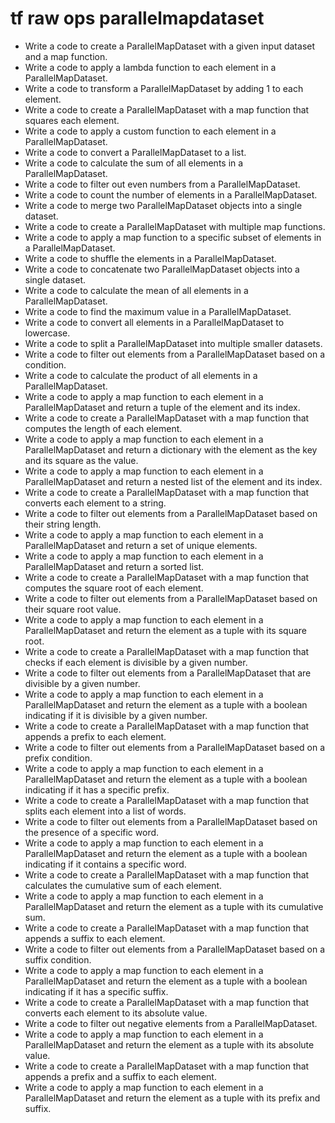 # tf raw ops parallelmapdataset

- Write a code to create a ParallelMapDataset with a given input dataset and a map function.
- Write a code to apply a lambda function to each element in a ParallelMapDataset.
- Write a code to transform a ParallelMapDataset by adding 1 to each element.
- Write a code to create a ParallelMapDataset with a map function that squares each element.
- Write a code to apply a custom function to each element in a ParallelMapDataset.
- Write a code to convert a ParallelMapDataset to a list.
- Write a code to calculate the sum of all elements in a ParallelMapDataset.
- Write a code to filter out even numbers from a ParallelMapDataset.
- Write a code to count the number of elements in a ParallelMapDataset.
- Write a code to merge two ParallelMapDataset objects into a single dataset.
- Write a code to create a ParallelMapDataset with multiple map functions.
- Write a code to apply a map function to a specific subset of elements in a ParallelMapDataset.
- Write a code to shuffle the elements in a ParallelMapDataset.
- Write a code to concatenate two ParallelMapDataset objects into a single dataset.
- Write a code to calculate the mean of all elements in a ParallelMapDataset.
- Write a code to find the maximum value in a ParallelMapDataset.
- Write a code to convert all elements in a ParallelMapDataset to lowercase.
- Write a code to split a ParallelMapDataset into multiple smaller datasets.
- Write a code to filter out elements from a ParallelMapDataset based on a condition.
- Write a code to calculate the product of all elements in a ParallelMapDataset.
- Write a code to apply a map function to each element in a ParallelMapDataset and return a tuple of the element and its index.
- Write a code to create a ParallelMapDataset with a map function that computes the length of each element.
- Write a code to apply a map function to each element in a ParallelMapDataset and return a dictionary with the element as the key and its square as the value.
- Write a code to apply a map function to each element in a ParallelMapDataset and return a nested list of the element and its index.
- Write a code to create a ParallelMapDataset with a map function that converts each element to a string.
- Write a code to filter out elements from a ParallelMapDataset based on their string length.
- Write a code to apply a map function to each element in a ParallelMapDataset and return a set of unique elements.
- Write a code to apply a map function to each element in a ParallelMapDataset and return a sorted list.
- Write a code to create a ParallelMapDataset with a map function that computes the square root of each element.
- Write a code to filter out elements from a ParallelMapDataset based on their square root value.
- Write a code to apply a map function to each element in a ParallelMapDataset and return the element as a tuple with its square root.
- Write a code to create a ParallelMapDataset with a map function that checks if each element is divisible by a given number.
- Write a code to filter out elements from a ParallelMapDataset that are divisible by a given number.
- Write a code to apply a map function to each element in a ParallelMapDataset and return the element as a tuple with a boolean indicating if it is divisible by a given number.
- Write a code to create a ParallelMapDataset with a map function that appends a prefix to each element.
- Write a code to filter out elements from a ParallelMapDataset based on a prefix condition.
- Write a code to apply a map function to each element in a ParallelMapDataset and return the element as a tuple with a boolean indicating if it has a specific prefix.
- Write a code to create a ParallelMapDataset with a map function that splits each element into a list of words.
- Write a code to filter out elements from a ParallelMapDataset based on the presence of a specific word.
- Write a code to apply a map function to each element in a ParallelMapDataset and return the element as a tuple with a boolean indicating if it contains a specific word.
- Write a code to create a ParallelMapDataset with a map function that calculates the cumulative sum of each element.
- Write a code to apply a map function to each element in a ParallelMapDataset and return the element as a tuple with its cumulative sum.
- Write a code to create a ParallelMapDataset with a map function that appends a suffix to each element.
- Write a code to filter out elements from a ParallelMapDataset based on a suffix condition.
- Write a code to apply a map function to each element in a ParallelMapDataset and return the element as a tuple with a boolean indicating if it has a specific suffix.
- Write a code to create a ParallelMapDataset with a map function that converts each element to its absolute value.
- Write a code to filter out negative elements from a ParallelMapDataset.
- Write a code to apply a map function to each element in a ParallelMapDataset and return the element as a tuple with its absolute value.
- Write a code to create a ParallelMapDataset with a map function that appends a prefix and a suffix to each element.
- Write a code to apply a map function to each element in a ParallelMapDataset and return the element as a tuple with its prefix and suffix.